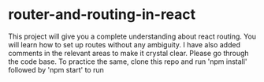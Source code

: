 # router-and-routing-in-react
This project will give you a complete understanding about react routing. You will learn how to set up routes without any ambiguity. I have also added comments in the relevant areas to make it crystal clear. Please go through the code base. To practice the same, clone this repo and run 'npm install' followed by 'npm start' to run
